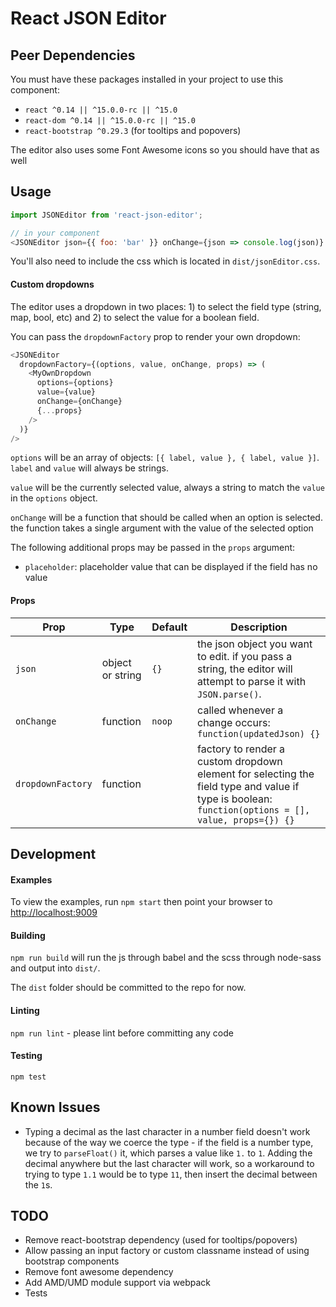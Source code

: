 # React JSON Editor

## Peer Dependencies
You must have these packages installed in your project to use this component:

  - `react ^0.14 || ^15.0.0-rc || ^15.0`
  - `react-dom ^0.14 || ^15.0.0-rc || ^15.0`
  - `react-bootstrap ^0.29.3` (for tooltips and popovers)

The editor also uses some Font Awesome icons so you should have that as well

## Usage
```js
import JSONEditor from 'react-json-editor';

// in your component
<JSONEditor json={{ foo: 'bar' }} onChange={json => console.log(json)} />
```

You'll also need to include the css which is located in `dist/jsonEditor.css`.

#### Custom dropdowns
The editor uses a dropdown in two places: 1) to select the field type (string, map, bool, etc) and 2) to select the value for a boolean field.

You can pass the `dropdownFactory` prop to render your own dropdown:

```js
<JSONEditor
  dropdownFactory={(options, value, onChange, props) => (
    <MyOwnDropdown
      options={options}
      value={value}
      onChange={onChange}
      {...props}
    />
  )}
/>
```

`options` will be an array of objects: `[{ label, value }, { label, value }]`. `label` and `value` will always be strings.

`value` will be the currently selected value, always a string to match the `value` in the `options` object.

`onChange` will be a function that should be called when an option is selected. the function takes a single argument with the value of the selected option

The following additional props may be passed in the `props` argument:
  - `placeholder`: placeholder value that can be displayed if the field has no value

#### Props

|Prop              | Type             | Default     | Description
|------------------|------------------|-------------|-------------
|`json`            | object or string | `{}`        | the json object you want to edit. if you pass a string, the editor will attempt to parse it with `JSON.parse()`.
|`onChange`        | function         | `noop`      | called whenever a change occurs: `function(updatedJson) {}`
|`dropdownFactory` | function         |             | factory to render a custom dropdown element for selecting the field type and value if type is boolean: `function(options = [], value, props={}) {}`

## Development

#### Examples
To view the examples, run `npm start` then point your browser to [http://localhost:9009](http://localhost:9009)

#### Building
`npm run build` will run the js through babel and the scss through node-sass and output into `dist/`.

The `dist` folder should be committed to the repo for now.

#### Linting
`npm run lint` - please lint before committing any code

#### Testing
`npm test`

## Known Issues
  - Typing a decimal as the last character in a number field doesn't work because of the way we coerce the type - if the field is a number type, we try to `parseFloat()` it, which parses a value like `1.` to `1`. Adding the decimal anywhere but the last character will work, so a workaround to trying to type `1.1` would be to type `11`, then insert the decimal between the `1`s.

## TODO
  - Remove react-bootstrap dependency (used for tooltips/popovers)
  - Allow passing an input factory or custom classname instead of using bootstrap components
  - Remove font awesome dependency
  - Add AMD/UMD module support via webpack
  - Tests
